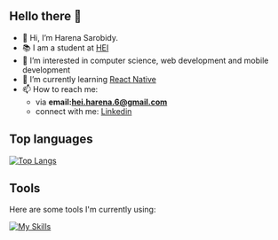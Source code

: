 ## Hello there 👋
- 👋 Hi, I’m Harena Sarobidy.
- 📚 I am a student at [HEI](https://hei.school)
- 👀 I’m interested in computer science, web development and mobile development
- 🌱 I’m currently learning [React Native](https://reactnative.dev/)
- 📫 How to reach me:
   - via **email:hei.harena.6@gmail.com**
   - connect with me: [Linkedin](https://www.linkedin.com/in/harena-ramalanjaona/)

## Top languages
[![Top Langs](https://github-readme-stats.vercel.app/api/top-langs/?username=Harenabs21&layout=compact&theme=vision-friendly-dark)](https://github.com/anuraghazra/github-readme-stats)
## Tools
Here are some tools I'm currently using:

[![My Skills](https://skillicons.dev/icons?i=js,ts,nextjs,react,npm,html,css,tailwind,github,git,java,spring,maven,aws,idea,vscode,postgres,linux,windows,docker&perline=10)](https://skillicons.dev)
<!--
**Harenabs21/Harenabs21** is a ✨ _special_ ✨ repository because its `README.md` (this file) appears on your GitHub profile.

Here are some ideas to get you started:

- 🔭 I’m currently working on ...
- 🌱 I’m currently learning ...
- 👯 I’m looking to collaborate on ...
- 🤔 I’m looking for help with ...
- 💬 Ask me about ...
- 📫 How to reach me: ...
- 😄 Pronouns: ...
- ⚡ Fun fact: ...
-->
